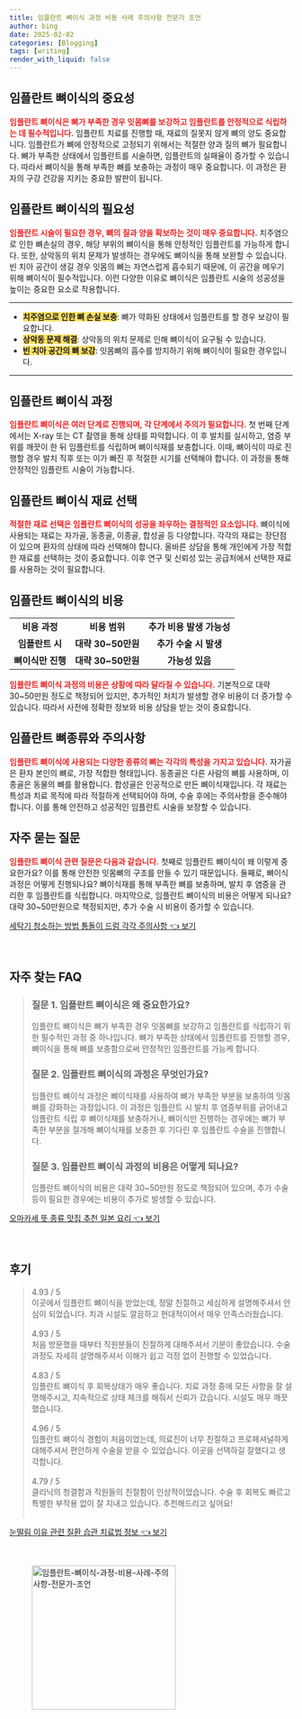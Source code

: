 ```yaml
---
title: 임플란트 뼈이식 과정 비용 사례 주의사항 전문가 조언
author: bing
date: 2025-02-02
categories: [Blogging]
tags: [writing]
render_with_liquid: false
---
```



<h2 id='임플란트_뼈이식의_중요성'>임플란트 뼈이식의 중요성</h2>

<p><b><span style="color: #ee2323;">임플란트 뼈이식은 뼈가 부족한 경우 잇몸뼈를 보강하고 임플란트를 안정적으로 식립하는 데 필수적입니다.</span></b> 임플란트 치료를 진행할 때, 재료의 질못지 않게 뼈의 양도 중요합니다. 임플란트가 뼈에 안정적으로 고정되기 위해서는 적절한 양과 질의 뼈가 필요합니다. 뼈가 부족한 상태에서 임플란트를 시술하면, 임플란트의 실패율이 증가할 수 있습니다. 따라서 뼈이식을 통해 부족한 뼈를 보충하는 과정이 매우 중요합니다. 이 과정은 환자의 구강 건강을 지키는 중요한 발판이 됩니다.</p>

<h2 id='임플란트_뼈이식의_필요성'>임플란트 뼈이식의 필요성</h2>

<p><b><span style="color: #ee2323;">임플란트 시술이 필요한 경우, 뼈의 질과 양을 확보하는 것이 매우 중요합니다.</span></b> 치주염으로 인한 뼈손실의 경우, 해당 부위의 뼈이식을 통해 안정적인 임플란트를 가능하게 합니다. 또한, 상악동의 위치 문제가 발생하는 경우에도 뼈이식을 통해 보완할 수 있습니다. 빈 치아 공간이 생길 경우 잇몸의 뼈는 자연스럽게 흡수되기 때문에, 이 공간을 메우기 위해 뼈이식이 필수적입니다. 이런 다양한 이유로 뼈이식은 임플란트 시술의 성공성을 높이는 중요한 요소로 작용합니다.</p>

<hr />

<ul>
    <li><b><span style="background-color: #ffe066;">치주염으로 인한 뼈 손실 보충</span></b>: 뼈가 약화된 상태에서 임플란트를 할 경우 보강이 필요합니다.</li>
    <li><b><span style="background-color: #ffe066;">상악동 문제 해결</span></b>: 상악동의 위치 문제로 인해 뼈이식이 요구될 수 있습니다.</li>
    <li><b><span style="background-color: #ffe066;">빈 치아 공간의 뼈 보강</span></b>: 잇몸뼈의 흡수를 방지하기 위해 뼈이식이 필요한 경우입니다.</li>
</ul>

<hr />

<h2 id='임플란트_뼈이식_과정'>임플란트 뼈이식 과정</h2>

<p><b><span style="color: #ee2323;">임플란트 뼈이식은 여러 단계로 진행되며, 각 단계에서 주의가 필요합니다.</span></b> 첫 번째 단계에서는 X-ray 또는 CT 촬영을 통해 상태를 파악합니다. 이 후 발치를 실시하고, 염증 부위를 깨끗이 한 뒤 임플란트를 식립하며 뼈이식재를 보충합니다. 이때, 뼈이식이 따로 진행할 경우 발치 직후 또는 이가 빠진 후 적절한 시기를 선택해야 합니다. 이 과정을 통해 안정적인 임플란트 시술이 가능합니다.</p>

<h2 id='임플란트_뼈이식_재료선택'>임플란트 뼈이식 재료 선택</h2>

<p><b><span style="color: #ee2323;">적절한 재료 선택은 임플란트 뼈이식의 성공을 좌우하는 결정적인 요소입니다.</span></b> 뼈이식에 사용되는 재료는 자가골, 동종골, 이종골, 합성골 등 다양합니다. 각각의 재료는 장단점이 있으며 환자의 상태에 따라 선택해야 합니다. 올바른 상담을 통해 개인에게 가장 적합한 재료를 선택하는 것이 중요합니다. 이후 연구 및 신뢰성 있는 공급처에서 선택한 재료를 사용하는 것이 필요합니다.</p>

<h2 id='임플란트_뼈이식의_비용'>임플란트 뼈이식의 비용</h2>

<table>
    <tr>
        <td style="text-align: center; height: 17px;"><b>비용 과정</b></td>
        <td style="text-align: center; height: 17px;"><b>비용 범위</b></td>
        <td style="text-align: center; height: 17px;"><b>추가 비용 발생 가능성</b></td>
    </tr>
    <tr>
        <td style="text-align: center; height: 17px;"><b>임플란트 시</b></td>
        <td style="text-align: center; height: 17px;"><b>대략 30~50만원</b></td>
        <td style="text-align: center; height: 17px;"><b>추가 수술 시 발생</b></td>
    </tr>
    <tr>
        <td style="text-align: center; height: 17px;"><b>뼈이식만 진행</b></td>
        <td style="text-align: center; height: 17px;"><b>대략 30~50만원</b></td>
        <td style="text-align: center; height: 17px;"><b>가능성 있음</b></td>
    </tr>
</table>

<p><b><span style="color: #ee2323;">임플란트 뼈이식 과정의 비용은 상황에 따라 달라질 수 있습니다.</span></b> 기본적으로 대략 30~50만원 정도로 책정되어 있지만, 추가적인 처치가 발생할 경우 비용이 더 증가할 수 있습니다. 따라서 사전에 정확한 정보와 비용 상담을 받는 것이 중요합니다.</p>

<h2 id='임플란트_뼈종류와_주의사항'>임플란트 뼈종류와 주의사항</h2>

<p><b><span style="color: #ee2323;">임플란트 뼈이식에 사용되는 다양한 종류의 뼈는 각각의 특성을 가지고 있습니다.</span></b> 자가골은 환자 본인의 뼈로, 가장 적합한 형태입니다. 동종골은 다른 사람의 뼈를 사용하며, 이종골은 동물의 뼈를 활용합니다. 합성골은 인공적으로 만든 뼈이식재입니다. 각 재료는 특성과 치료 목적에 따라 적절하게 선택되어야 하며, 수술 후에는 주의사항을 준수해야 합니다. 이를 통해 안전하고 성공적인 임플란트 시술을 보장할 수 있습니다.</p>

<h2 id='자주묻는_질문'>자주 묻는 질문</h2>

<p><b><span style="color: #ee2323;">임플란트 뼈이식 관련 질문은 다음과 같습니다.</span></b> 첫째로 임플란트 뼈이식이 왜 이렇게 중요한가요? 이를 통해 안전한 잇몸뼈의 구조를 만들 수 있기 때문입니다. 둘째로, 뼈이식 과정은 어떻게 진행되나요? 뼈이식재를 통해 부족한 뼈를 보충하며, 발치 후 염증을 관리한 후 임플란트를 식립합니다. 마지막으로, 임플란트 뼈이식의 비용은 어떻게 되나요? 대략 30~50만원으로 책정되지만, 추가 수술 시 비용이 증가할 수 있습니다.</p>


<p><a class="click-button" title="세탁기 청소하는 방법 통돌이 드럼 각각 주의사항" href="https://aptwhite.github.io/posts/%EC%84%B8%ED%83%81%EA%B8%B0-%EC%B2%AD%EC%86%8C%ED%95%98%EB%8A%94-%EB%B0%A9%EB%B2%95-%ED%86%B5%EB%8F%8C%EC%9D%B4-%EB%93%9C%EB%9F%BC-%EA%B0%81%EA%B0%81-%EC%A3%BC%EC%9D%98%EC%82%AC%ED%95%AD/" rel="dofollow">세탁기 청소하는 방법 통돌이 드럼 각각 주의사항 👈 보기</a></p><br>
<h2 id='자주_찾는_FAQ'>자주 찾는 FAQ</h2>
<div itemscope="" itemtype="https://schema.org/FAQPage"> 
<blockquote> 
<div itemscope="" itemprop="mainEntity" itemtype="https://schema.org/Question"> 
<h3 itemprop="name">질문 1. 임플란트 뼈이식은 왜 중요한가요?</h3> 
<div itemscope="" itemprop="acceptedAnswer" itemtype="https://schema.org/Answer"> 
<span itemprop="text"> 
<p>임플란트 뼈이식은 뼈가 부족한 경우 잇몸뼈를 보강하고 임플란트를 식립하기 위한 필수적인 과정 중 하나입니다. 뼈가 부족한 상태에서 임플란트를 진행할 경우, 뼈이식을 통해 뼈를 보충함으로써 안정적인 임플란트를 가능케 합니다.</p> 
</span> 
</div> 
</div> 
<div itemscope="" itemprop="mainEntity" itemtype="https://schema.org/Question"> 
<h3 itemprop="name">질문 2. 임플란트 뼈이식의 과정은 무엇인가요?</h3> 
<div itemscope="" itemprop="acceptedAnswer" itemtype="https://schema.org/Answer"> 
<span itemprop="text"> 
<p>임플란트 뼈이식 과정은 뼈이식재를 사용하여 뼈가 부족한 부분을 보충하여 잇몸뼈를 강화하는 과정입니다. 이 과정은 임플란트 시 발치 후 염증부위를 긁어내고 임플란트 식립 후 뼈이식재를 보충하거나, 뼈이식만 진행하는 경우에는 뼈가 부족한 부분을 절개해 뼈이식재를 보충한 후 기다린 후 임플란트 수술을 진행합니다.</p> 
</span> 
</div> 
</div> 
<div itemscope="" itemprop="mainEntity" itemtype="https://schema.org/Question"> 
<h3 itemprop="name">질문 3. 임플란트 뼈이식 과정의 비용은 어떻게 되나요?</h3> 
<div itemscope="" itemprop="acceptedAnswer" itemtype="https://schema.org/Answer"> 
<span itemprop="text"> 
<p>임플란트 뼈이식의 비용은 대략 30~50만원 정도로 책정되어 있으며, 추가 수술 등이 필요한 경우에는 비용이 추가로 발생할 수 있습니다.</p> 
</span> 
</div> 
</div> 
</blockquote> 
</div>
<p><a class="click-button" title="오마카세 뜻 종류 맛집 추천 일본 요리" href="https://aptwhite.github.io/posts/%EC%98%A4%EB%A7%88%EC%B9%B4%EC%84%B8-%EB%9C%BB-%EC%A2%85%EB%A5%98-%EB%A7%9B%EC%A7%91-%EC%B6%94%EC%B2%9C-%EC%9D%BC%EB%B3%B8-%EC%9A%94%EB%A6%AC/" rel="dofollow">오마카세 뜻 종류 맛집 추천 일본 요리 👈 보기</a></p><br>
<h2 id='후기'>후기</h2>
<div itemscope itemtype="https://schema.org/Product">
  <blockquote>
  <div itemprop="review" itemscope itemtype="https://schema.org/Review">
      <div itemprop="reviewRating" itemscope itemtype="https://schema.org/Rating"> <span itemprop="ratingValue">4.93</span> / <span itemprop="bestRating">5</span> </div>
      <span itemprop="reviewBody">이곳에서 임플란트 뼈이식을 받았는데, 정말 친절하고 세심하게 설명해주셔서 안심이 되었습니다. 치과 시설도 깔끔하고 현대적이어서 매우 만족스러웠습니다.</span>
  </div>
  <br>
  <div itemprop="review" itemscope itemtype="https://schema.org/Review">
      <div itemprop="reviewRating" itemscope itemtype="https://schema.org/Rating"> <span itemprop="ratingValue">4.93</span> / <span itemprop="bestRating">5</span> </div>
      <span itemprop="reviewBody">처음 방문했을 때부터 직원분들이 친절하게 대해주셔서 기분이 좋았습니다. 수술 과정도 자세히 설명해주셔서 이해가 쉽고 걱정 없이 진행할 수 있었습니다.</span>
  </div>
  <br>
  <div itemprop="review" itemscope itemtype="https://schema.org/Review">
      <div itemprop="reviewRating" itemscope itemtype="https://schema.org/Rating"> <span itemprop="ratingValue">4.83</span> / <span itemprop="bestRating">5</span> </div>
      <span itemprop="reviewBody">임플란트 뼈이식 후 회복상태가 매우 좋습니다. 치료 과정 중에 모든 사항을 잘 설명해주시고, 지속적으로 상태 체크를 해줘서 신뢰가 갔습니다. 시설도 매우 깨끗했습니다.</span>
  </div>
  <br>
  <div itemprop="review" itemscope itemtype="https://schema.org/Review">
      <div itemprop="reviewRating" itemscope itemtype="https://schema.org/Rating"> <span itemprop="ratingValue">4.96</span> / <span itemprop="bestRating">5</span> </div>
      <span itemprop="reviewBody">임플란트 뼈이식 경험이 처음이었는데, 의료진이 너무 친절하고 프로페셔널하게 대해주셔서 편안하게 수술을 받을 수 있었습니다. 이곳을 선택하길 잘했다고 생각합니다.</span>
  </div>
  <br>
  <div itemprop="review" itemscope itemtype="https://schema.org/Review">
      <div itemprop="reviewRating" itemscope itemtype="https://schema.org/Rating"> <span itemprop="ratingValue">4.79</span> / <span itemprop="bestRating">5</span> </div>
      <span itemprop="reviewBody">클리닉의 청결함과 직원들의 친절함이 인상적이었습니다. 수술 후 회복도 빠르고 특별한 부작용 없이 잘 지내고 있습니다. 추천해드리고 싶어요!</span>
  </div>
  <br>
  </blockquote>
</div>
<p><a class="click-button" title="눈떨림 이유 관련 질환 습관 치료법 정보" href="https://aptwhite.github.io/posts/%EB%88%88%EB%96%A8%EB%A6%BC-%EC%9D%B4%EC%9C%A0-%EA%B4%80%EB%A0%A8-%EC%A7%88%ED%99%98-%EC%8A%B5%EA%B4%80-%EC%B9%98%EB%A3%8C%EB%B2%95-%EC%A0%95%EB%B3%B4/" rel="dofollow">눈떨림 이유 관련 질환 습관 치료법 정보 👈 보기</a></p><br>
<figure class="image"><img src="https://aptwhite.github.io/assets/img/thumbnail/임플란트-뼈이식-과정-비용-사례-주의사항-전문가-조언.webp" alt="임플란트-뼈이식-과정-비용-사례-주의사항-전문가-조언" width="256" height="256"></figure>